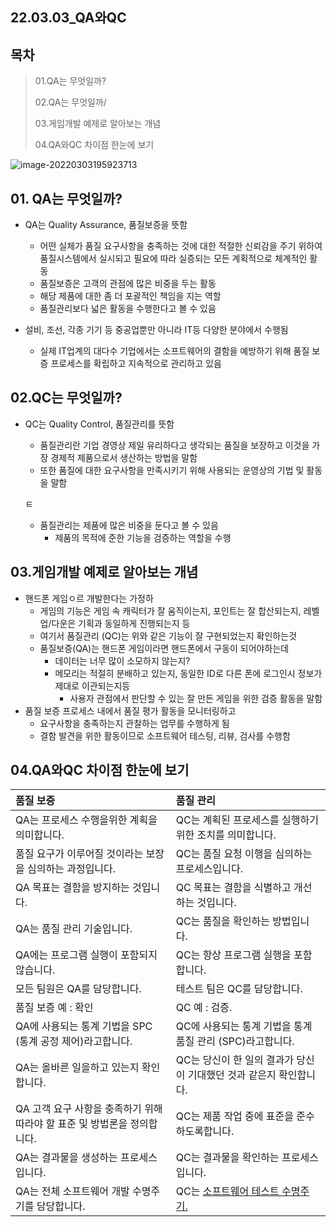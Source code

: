 ## 22.03.03_QA와QC

## 목차

>01.QA는 무엇일까?
>
>02.QA는 무엇일까/
>
>03.게임개발 예제로 알아보는 개념
>
>04.QA와QC 차이점 한눈에 보기

![image-20220303195923713](22.03.03_QA와QC.assets/image-20220303195923713.png)

## 01. QA는 무엇일까?

- QA는 Quality Assurance, 품질보증을 뜻함
  - 어떤 실체가 품질 요구사항을 충족하는 것에 대한 적절한 신뢰감을 주기 위하여 품질시스템에서 실시되고 필요에 따라 실증되는 모든 계획적으로 체계적인 활동
  - 품질보증은 고객의 관점에 많은 비중을 두는 활동
  - 해당 제품에 대한 좀 더 포괄적인 책임을 지는 역할
  - 품질관리보다 넓은 활동을 수행한다고 볼 수 있음

- 설비, 조선, 각종 기기 등 중공업뿐만 아니라 IT등 다양한 분야에서 수행됨
  - 실제 IT업계의 대다수 기업에서는 소프트웨어의 결함을 예방하기 위해 품질 보증 프로세스를 확립하고 지속적으로 관리하고 있음

## 02.QC는 무엇일까?

- QC는 Quality Control, 품질관리를 뜻함

  - 품질관리란 기업 경영상 제일 유리하다고 생각되는 품질을 보장하고 이것을 가장 경제적 제품으로서 생산하는 방법을 말함
  - 또한 품질에 대한 요구사항을 만족시키기 위해 사용되는 운영상의 기법 및 활동을 말함

  ㅌ

  - 품질관리는 제품에 많은 비중을 둔다고 볼 수 있음
    - 제품의 목적에 준한 기능을 검증하는 역할을 수행

## 03.게임개발 예제로 알아보는 개념

- 핸드폰 게임ㅇ르 개발한다는 가정하
  - 게임의 기능은 게임 속 캐릭터가 잘 움직이는지, 포인트는 잘 합산되는지, 레벨업/다운은 기획과 동일하게 진행되는지 등
  - 여기서 품질관리 (QC)는 위와 같은 기능이 잘 구현되었는지 확인하는것
  - 품질보증(QA)는 핸드폰 게임이라면 핸드폰에서 구동이 되어야하는데 
    - 데이터는 너무 많이 소모하지 않는지?
    - 메모리는 적절히 분배하고 있는지, 동일한 ID로 다른 폰에 로그인시 정보가 제대로 이관되는지등
      - 사용자 관점에서 판단할 수 있는 잘 만든 게임을 위한 검증 활동을 말함
- 품질 보증 프로세스 내에서 품질 평가 활동을 모니터링하고 
  - 요구사항을 충족하는지 관찰하는 업무를 수행하게 됨
  - 결함 발견을 위한 활동이므로 소프트웨어 테스팅, 리뷰, 검사를 수행함

## 04.QA와QC 차이점 한눈에 보기

| 품질 보증                                                    | 품질 관리                                                    |
| :----------------------------------------------------------- | :----------------------------------------------------------- |
| QA는 프로세스 수행을위한 계획을 의미합니다.                  | QC는 계획된 프로세스를 실행하기위한 조치를 의미합니다.       |
| 품질 요구가 이루어질 것이라는 보장을 심의하는 과정입니다.    | QC는 품질 요청 이행을 심의하는 프로세스입니다.               |
| QA 목표는 결함을 방지하는 것입니다.                          | QC 목표는 결함을 식별하고 개선하는 것입니다.                 |
| QA는 품질 관리 기술입니다.                                   | QC는 품질을 확인하는 방법입니다.                             |
| QA에는 프로그램 실행이 포함되지 않습니다.                    | QC는 항상 프로그램 실행을 포함합니다.                        |
| 모든 팀원은 QA를 담당합니다.                                 | 테스트 팀은 QC를 담당합니다.                                 |
| 품질 보증 예 : 확인                                          | QC 예 : 검증.                                                |
| QA에 사용되는 통계 기법을 SPC (통계 공정 제어)라고합니다.    | QC에 사용되는 통계 기법을 통계 품질 관리 (SPC)라고합니다.    |
| QA는 올바른 일을하고 있는지 확인합니다.                      | QC는 당신이 한 일의 결과가 당신이 기대했던 것과 같은지 확인합니다. |
| QA 고객 요구 사항을 충족하기 위해 따라야 할 표준 및 방법론을 정의합니다. | QC는 제품 작업 중에 표준을 준수하도록합니다.                 |
| QA는 결과물을 생성하는 프로세스입니다.                       | QC는 결과물을 확인하는 프로세스입니다.                       |
| QA는 전체 소프트웨어 개발 수명주기를 담당합니다.             | QC는 [소프트웨어 테스트 수명주기.](https://ko.myservername.com/what-is-software-testing-life-cycle) |